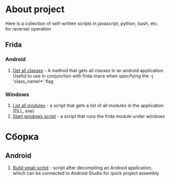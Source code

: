 # About project

Here is a collection of self-written scripts in javascript, python, bash, etc. for reverser operation 

## Frida
### Android

1. [Get all classes](/android/get_all_classes) - A method that gets all classes in an android application. Useful to use in conjunction with
   frida-trace when specifying the -j 'class_name!*' flag

### Windows

1. [List all modules](windows/list_all_modules) - a script that gets a list of all modules in the application (DLL, exe)
2. [Start windows script](windows/start_windows_script) - a script that runs the frida module under windows

# Сборка
## Android

1. [Build smali script](android/build_script) - script after decompiling an Android application, which can be connected to Android Studio
for quick project assembly